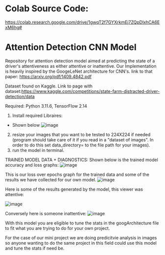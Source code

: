 # Colab Source Code:
https://colab.research.google.com/drive/1gwqT2f7GYXrkmEj7ZQpDlxhCA6ExM6hg#





# Attention Detection CNN Model
Repository for attention detection model aimed at predicting the state of a driver's attentiveness as either attentive or inattentive. Our Implementation is heavily inspired by the GoogeLeNet architecture for CNN's. link to that paper: https://arxiv.org/pdf/1409.4842.pdf

Dataset found on Kaggle. Link to page with dataset:https://www.kaggle.com/competitions/state-farm-distracted-driver-detection/data

Required: 
Python 3.11.6, 
TensorFlow 2.14

1. Install required Libraires:
- Shown below
![image](https://github.com/Jborch1/FinalCapstoneDS/assets/122740699/0d87c245-2315-43c6-abdd-1546028893ac)


2. resize your images that you want to be tested to 224X224 if needed (program should take care of it if you read in a "dataset of images". In order to do this set data_directory= to the file path for your images).
3. run the model in terminal.

TRAINED MODEL DATA + DIAGNOSTICS:
Shown below is the trained model accuracy and loss graphs:
![image](https://github.com/Jborch1/FinalCapstoneDS/assets/122740699/f5abaf6c-aedc-41b5-8b17-e35534f332b1)




This is our loss over epochs graph for the trained data and some of the results we have collected for our own model.
![image](https://github.com/Jborch1/FinalCapstoneDS/assets/122740699/bf6fc486-7d27-40c7-ba43-81942171da52)

Here is some of the results generated by the model, this viewer was attentive:

![image](https://github.com/Jborch1/FinalCapstoneDS/assets/122740699/c23d9289-037c-4133-927e-fecff3f53fbe)

Conversely here is someone inattentive:
![image](https://github.com/Jborch1/FinalCapstoneDS/assets/122740699/a7c917c0-9552-43a5-9964-1b83b4b9698e)



With this model you are eligible to tune the stats in the googArchitecture file to fit what you are trying to do for your own project.

For the case of our mini project we are doing predicitvie analysis in images so anyone wanting to do the same project in this field could use this model and tune the stats if need be.
